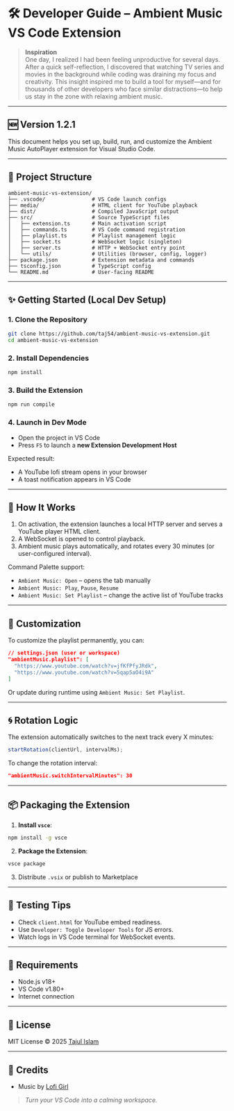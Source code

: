 # 🛠️ Developer Guide – Ambient Music VS Code Extension


> **Inspiration**  
> One day, I realized I had been feeling unproductive for several days. After a quick self-reflection, I discovered that watching TV series and movies in the background while coding was draining my focus and creativity. This insight inspired me to build a tool for myself—and for thousands of other developers who face similar distractions—to help us stay in the zone with relaxing ambient music.


---

## 🆕 Version 1.2.1

This document helps you set up, build, run, and customize the Ambient Music AutoPlayer extension for Visual Studio Code.

---



## 📁 Project Structure

```
ambient-music-vs-extension/
├── .vscode/               # VS Code launch configs
├── media/                 # HTML client for YouTube playback
├── dist/                  # Compiled JavaScript output
├── src/                   # Source TypeScript files
│   ├── extension.ts       # Main activation script
│   ├── commands.ts        # VS Code command registration
│   ├── playlist.ts        # Playlist management logic
│   ├── socket.ts          # WebSocket logic (singleton)
│   ├── server.ts          # HTTP + WebSocket entry point
│   └── utils/             # Utilities (browser, config, logger)
├── package.json           # Extension metadata and commands
├── tsconfig.json          # TypeScript config
└── README.md              # User-facing README
```

---

## ✨ Getting Started (Local Dev Setup)

### 1. Clone the Repository

```bash
git clone https://github.com/taj54/ambient-music-vs-extension.git
cd ambient-music-vs-extension
```

### 2. Install Dependencies

```bash
npm install
```

### 3. Build the Extension

```bash
npm run compile
```

### 4. Launch in Dev Mode

- Open the project in VS Code
- Press `F5` to launch a **new Extension Development Host**

Expected result:
- A YouTube lofi stream opens in your browser
- A toast notification appears in VS Code

---

## 🧠 How It Works

1. On activation, the extension launches a local HTTP server and serves a YouTube player HTML client.
2. A WebSocket is opened to control playback.
3. Ambient music plays automatically, and rotates every 30 minutes (or user-configured interval).

Command Palette support:

- `Ambient Music: Open` – opens the tab manually
- `Ambient Music: Play`, `Pause`, `Resume`
- `Ambient Music: Set Playlist` – change the active list of YouTube tracks

---

## 🔧 Customization

To customize the playlist permanently, you can:

```json
// settings.json (user or workspace)
"ambientMusic.playlist": [
  "https://www.youtube.com/watch?v=jfKfPfyJRdk",
  "https://www.youtube.com/watch?v=5qap5aO4i9A"
]
```

Or update during runtime using `Ambient Music: Set Playlist`.

---

## 🌀 Rotation Logic

The extension automatically switches to the next track every X minutes:

```ts
startRotation(clientUrl, intervalMs);
```

To change the rotation interval:

```json
"ambientMusic.switchIntervalMinutes": 30
```

---

## 📦 Packaging the Extension

1. **Install `vsce`**:

```bash
npm install -g vsce
```

2. **Package the Extension**:

```bash
vsce package
```

3. Distribute `.vsix` or publish to Marketplace

---

## 🧪 Testing Tips

- Check `client.html` for YouTube embed readiness.
- Use `Developer: Toggle Developer Tools` for JS errors.
- Watch logs in VS Code terminal for WebSocket events.

---

## 🔗 Requirements

- Node.js v18+
- VS Code v1.80+
- Internet connection

---

## 📜 License

MIT License © 2025 [Tajul Islam](mailto:tajulislamj200@gmail.com)

---

## 🙌 Credits

- Music by [Lofi Girl](https://www.youtube.com/@lofigirl)

> *Turn your VS Code into a calming workspace.*